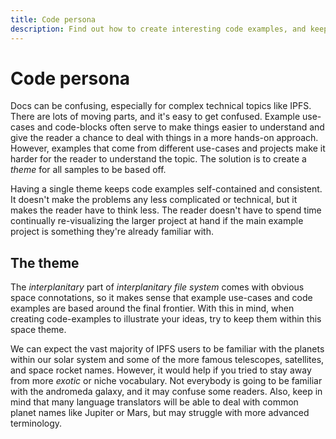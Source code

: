 ```yaml
---
title: Code persona
description: Find out how to create interesting code examples, and keep the IPFS documentation consistent.
---
```


# Code persona

Docs can be confusing, especially for complex technical topics like IPFS. There are lots of moving parts, and it's easy to get confused. Example use-cases and code-blocks often serve to make things easier to understand and give the reader a chance to deal with things in a more hands-on approach. However, examples that come from different use-cases and projects make it harder for the reader to understand the topic. The solution is to create a _theme_ for all samples to be based off.

Having a single theme keeps code examples self-contained and consistent. It doesn't make the problems any less complicated or technical, but it makes the reader have to think less. The reader doesn't have to spend time continually re-visualizing the larger project at hand if the main example project is something they're already familiar with.

## The theme

The _interplanitary_ part of _interplanitary file system_ comes with obvious space connotations, so it makes sense that example use-cases and code examples are based around the final frontier. With this in mind, when creating code-examples to illustrate your ideas, try to keep them within this space theme.

We can expect the vast majority of IPFS users to be familiar with the planets within our solar system and some of the more famous telescopes, satellites, and space rocket names. However, it would help if you tried to stay away from more _exotic_ or niche vocabulary. Not everybody is going to be familiar with the andromeda galaxy, and it may confuse some readers. Also, keep in mind that many language translators will be able to deal with common planet names like Jupiter or Mars, but may struggle with more advanced terminology.
